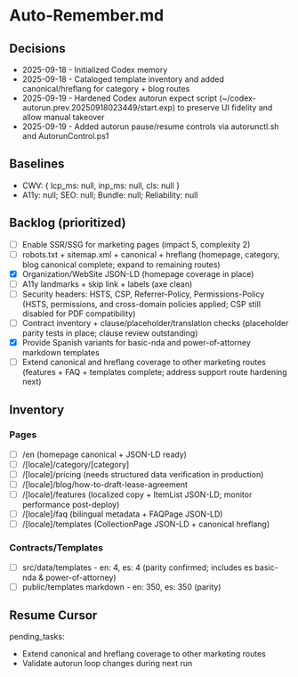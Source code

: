 # Auto-Remember.md
## Decisions
- 2025-09-18 - Initialized Codex memory
- 2025-09-18 - Cataloged template inventory and added canonical/hreflang for category + blog routes
- 2025-09-19 - Hardened Codex autorun expect script (~/codex-autorun.prev.20250918023449/start.exp) to preserve UI fidelity and allow manual takeover
- 2025-09-19 - Added autorun pause/resume controls via autorunctl.sh and AutorunControl.ps1
## Baselines
- CWV: { lcp_ms: null, inp_ms: null, cls: null }
- A11y: null; SEO: null; Bundle: null; Reliability: null
## Backlog (prioritized)
- [ ] Enable SSR/SSG for marketing pages (impact 5, complexity 2)
- [ ] robots.txt + sitemap.xml + canonical + hreflang (homepage, category, blog canonical complete; expand to remaining routes)
- [x] Organization/WebSite JSON-LD (homepage coverage in place)
- [ ] A11y landmarks + skip link + labels (axe clean)
- [ ] Security headers: HSTS, CSP, Referrer-Policy, Permissions-Policy (HSTS, permissions, and cross-domain policies applied; CSP still disabled for PDF compatibility)
- [ ] Contract inventory + clause/placeholder/translation checks (placeholder parity tests in place; clause review outstanding)
- [x] Provide Spanish variants for basic-nda and power-of-attorney markdown templates
- [ ] Extend canonical and hreflang coverage to other marketing routes (features + FAQ + templates complete; address support route hardening next)
## Inventory
### Pages
- [ ] /en (homepage canonical + JSON-LD ready)
- [ ] /[locale]/category/[category]
- [ ] /[locale]/pricing (needs structured data verification in production)
- [ ] /[locale]/blog/how-to-draft-lease-agreement
- [ ] /[locale]/features (localized copy + ItemList JSON-LD; monitor performance post-deploy)
- [ ] /[locale]/faq (bilingual metadata + FAQPage JSON-LD)
- [ ] /[locale]/templates (CollectionPage JSON-LD + canonical hreflang)
### Contracts/Templates
- [ ] src/data/templates - en: 4, es: 4 (parity confirmed; includes es basic-nda & power-of-attorney)
- [ ] public/templates markdown - en: 350, es: 350 (parity)
## Resume Cursor
pending_tasks:
  - Extend canonical and hreflang coverage to other marketing routes
  - Validate autorun loop changes during next run



